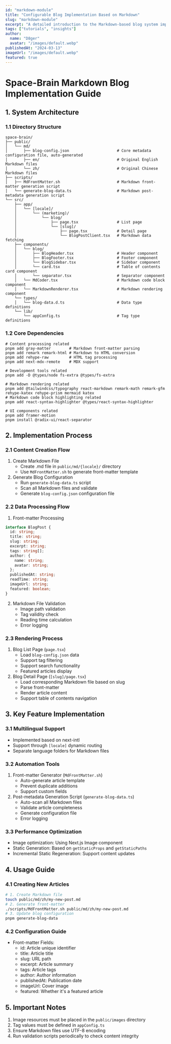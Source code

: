 ```yaml
---
id: "markdown-module"
title: "Configurable Blog Implementation Based on Markdown"
slug: "markdown-module"
excerpt: "A detailed introduction to the Markdown-based blog system implementation in the Space-Brain project, including file structure, processing workflow, and related configurations."
tags: ["tutorials", "insights"]
author:
  name: "D8ger"
  avatar: "/images/default.webp"
publishedAt: "2024-03-13"
imageUrl: "/images/default.webp"
featured: true
---
```


# Space-Brain Markdown Blog Implementation Guide

## 1. System Architecture

### 1.1 Directory Structure
```plaintext
space-brain/
├── public/
│   └── md/
│       ├── blog-config.json                     # Core metadata configuration file, auto-generated
│       ├── en/                                  # Original English Markdown files
│       └── zh/                                  # Original Chinese Markdown files
├── scripts/
│   ├── MdFrontMatter.sh                         # Markdown front-matter generation script
│   └── generate-blog-data.ts                    # Markdown post-metadata generation script
└── src/
    ├── app/
    │   └── [locale]/
    │       └── (marketing)/
    │           └── blog/
    │               ├── page.tsx                 # List page
    │               └── [slug]/
    │                   ├── page.tsx             # Detail page
    │                   └── BlogPostClient.tsx   # Markdown data fetching
    ├── components/
    │   └── blog/
    │       ├── BlogHeader.tsx                   # Header component
    │       ├── BlogFooter.tsx                   # Footer component
    │       └── BlogSidebar.tsx                  # Sidebar component
    │       └── card.tsx                         # Table of contents card component
    │       └── separator.tsx                    # Separator component
    │   └── MdCoder.tsx                          # Markdown code block component
    │   └── MarkdownRenderer.tsx                 # Markdown rendering component
    └── types/
    │   └── blog-data.d.ts                       # Data type definitions
    └── lib/
        └── appConfig.ts                         # Tag type definitions    
```

### 1.2 Core Dependencies
```shell
# Content processing related
pnpm add gray-matter        # Markdown front-matter parsing
pnpm add remark remark-html # Markdown to HTML conversion
pnpm add rehype-raw         # HTML tag processing
pnpm add next-mdx-remote    # MDX support

# Development tools related
pnpm add -D @types/node fs-extra @types/fs-extra

# Markdown rendering related
pnpm add @tailwindcss/typography react-markdown remark-math remark-gfm rehype-katex rehype-prism mermaid katex
# Markdown code block highlighting related
pnpm add react-syntax-highlighter @types/react-syntax-highlighter

# UI components related
pnpm add framer-motion
pnpm install @radix-ui/react-separator
```

## 2. Implementation Process
### 2.1 Content Creation Flow
1. Create Markdown File
    - Create .md file in `public/md/{locale}/` directory
    - Use `MdFrontMatter.sh` to generate front-matter template
2. Generate Blog Configuration
    - Run `generate-blog-data.ts` script
    - Scan all Markdown files and validate
    - Generate `blog-config.json` configuration file

### 2.2 Data Processing Flow
1. Front-matter Processing
```typescript
interface BlogPost {
  id: string;
  title: string;
  slug: string;
  excerpt: string;
  tags: string[];
  author: {
    name: string;
    avatar: string;
  };
  publishedAt: string;
  readTime: string;
  imageUrl: string;
  featured: boolean;
}
```

2. Markdown File Validation
    - Image path validation
    - Tag validity check
    - Reading time calculation
    - Error logging

### 2.3 Rendering Process
1. Blog List Page (`page.tsx`)
   - Load `blog-config.json` data
   - Support tag filtering
   - Support search functionality
   - Featured articles display
2. Blog Detail Page (`[slug]/page.tsx`)
   - Load corresponding Markdown file based on slug
   - Parse front-matter
   - Render article content
   - Support table of contents navigation

## 3. Key Feature Implementation
### 3.1 Multilingual Support
- Implemented based on next-intl
- Support through `[locale]` dynamic routing
- Separate language folders for Markdown files

### 3.2 Automation Tools
1. Front-matter Generator (`MdFrontMatter.sh`)
   - Auto-generate article template
   - Prevent duplicate additions
   - Support custom fields
2. Post-metadata Generation Script (`generate-blog-data.ts`)
   - Auto-scan all Markdown files
   - Validate article completeness
   - Generate configuration file
   - Error logging

### 3.3 Performance Optimization
- Image optimization: Using Next.js Image component
- Static Generation: Based on `getStaticProps` and `getStaticPaths`
- Incremental Static Regeneration: Support content updates

## 4. Usage Guide
### 4.1 Creating New Articles
```bash
# 1. Create Markdown file
touch public/md/zh/my-new-post.md
# 2. Generate front-matter
./scripts/MdFrontMatter.sh public/md/zh/my-new-post.md
# 3. Update blog configuration
pnpm generate-blog-data
```

### 4.2 Configuration Guide
- Front-matter Fields:
  - id: Article unique identifier
  - title: Article title
  - slug: URL path
  - excerpt: Article summary
  - tags: Article tags
  - author: Author information
  - publishedAt: Publication date
  - imageUrl: Cover image
  - featured: Whether it's a featured article

## 5. Important Notes
1. Image resources must be placed in the `public/images` directory
2. Tag values must be defined in `appConfig.ts`
3. Ensure Markdown files use UTF-8 encoding
4. Run validation scripts periodically to check content integrity